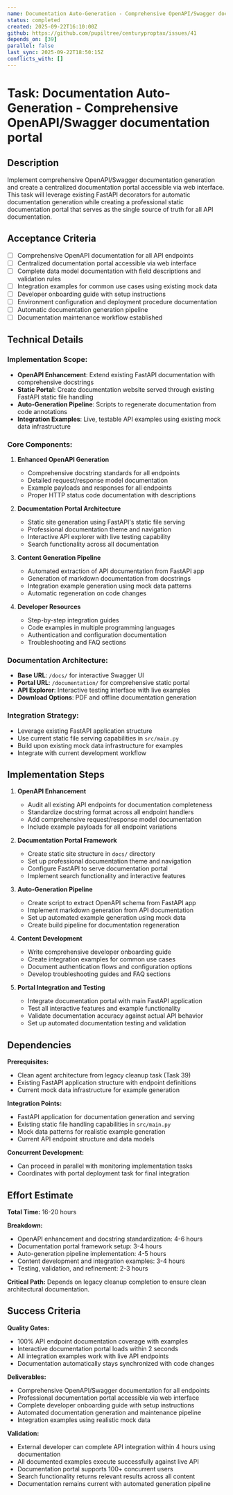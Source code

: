 ```yaml
---
name: Documentation Auto-Generation - Comprehensive OpenAPI/Swagger documentation portal
status: completed
created: 2025-09-22T16:10:00Z
github: https://github.com/pupiltree/centuryproptax/issues/41
depends_on: [39]
parallel: false
last_sync: 2025-09-22T18:50:15Z
conflicts_with: []
---
```


# Task: Documentation Auto-Generation - Comprehensive OpenAPI/Swagger documentation portal

## Description

Implement comprehensive OpenAPI/Swagger documentation generation and create a centralized documentation portal accessible via web interface. This task will leverage existing FastAPI decorators for automatic documentation generation while creating a professional static documentation portal that serves as the single source of truth for all API documentation.

## Acceptance Criteria

- [ ] Comprehensive OpenAPI documentation for all API endpoints
- [ ] Centralized documentation portal accessible via web interface
- [ ] Complete data model documentation with field descriptions and validation rules
- [ ] Integration examples for common use cases using existing mock data
- [ ] Developer onboarding guide with setup instructions
- [ ] Environment configuration and deployment procedure documentation
- [ ] Automatic documentation generation pipeline
- [ ] Documentation maintenance workflow established

## Technical Details

### Implementation Scope:
- **OpenAPI Enhancement**: Extend existing FastAPI documentation with comprehensive docstrings
- **Static Portal**: Create documentation website served through existing FastAPI static file handling
- **Auto-Generation Pipeline**: Scripts to regenerate documentation from code annotations
- **Integration Examples**: Live, testable API examples using existing mock data infrastructure

### Core Components:

1. **Enhanced OpenAPI Generation**
   - Comprehensive docstring standards for all endpoints
   - Detailed request/response model documentation
   - Example payloads and responses for all endpoints
   - Proper HTTP status code documentation with descriptions

2. **Documentation Portal Architecture**
   - Static site generation using FastAPI's static file serving
   - Professional documentation theme and navigation
   - Interactive API explorer with live testing capability
   - Search functionality across all documentation

3. **Content Generation Pipeline**
   - Automated extraction of API documentation from FastAPI app
   - Generation of markdown documentation from docstrings
   - Integration example generation using mock data patterns
   - Automatic regeneration on code changes

4. **Developer Resources**
   - Step-by-step integration guides
   - Code examples in multiple programming languages
   - Authentication and configuration documentation
   - Troubleshooting and FAQ sections

### Documentation Architecture:
- **Base URL**: `/docs/` for interactive Swagger UI
- **Portal URL**: `/documentation/` for comprehensive static portal
- **API Explorer**: Interactive testing interface with live examples
- **Download Options**: PDF and offline documentation generation

### Integration Strategy:
- Leverage existing FastAPI application structure
- Use current static file serving capabilities in `src/main.py`
- Build upon existing mock data infrastructure for examples
- Integrate with current development workflow

## Implementation Steps

1. **OpenAPI Enhancement**
   - Audit all existing API endpoints for documentation completeness
   - Standardize docstring format across all endpoint handlers
   - Add comprehensive request/response model documentation
   - Include example payloads for all endpoint variations

2. **Documentation Portal Framework**
   - Create static site structure in `docs/` directory
   - Set up professional documentation theme and navigation
   - Configure FastAPI to serve documentation portal
   - Implement search functionality and interactive features

3. **Auto-Generation Pipeline**
   - Create script to extract OpenAPI schema from FastAPI app
   - Implement markdown generation from API documentation
   - Set up automated example generation using mock data
   - Create build pipeline for documentation regeneration

4. **Content Development**
   - Write comprehensive developer onboarding guide
   - Create integration examples for common use cases
   - Document authentication flows and configuration options
   - Develop troubleshooting guides and FAQ sections

5. **Portal Integration and Testing**
   - Integrate documentation portal with main FastAPI application
   - Test all interactive features and example functionality
   - Validate documentation accuracy against actual API behavior
   - Set up automated documentation testing and validation

## Dependencies

**Prerequisites:**
- Clean agent architecture from legacy cleanup task (Task 39)
- Existing FastAPI application structure with endpoint definitions
- Current mock data infrastructure for example generation

**Integration Points:**
- FastAPI application for documentation generation and serving
- Existing static file handling capabilities in `src/main.py`
- Mock data patterns for realistic example generation
- Current API endpoint structure and data models

**Concurrent Development:**
- Can proceed in parallel with monitoring implementation tasks
- Coordinates with portal deployment task for final integration

## Effort Estimate

**Total Time:** 16-20 hours

**Breakdown:**
- OpenAPI enhancement and docstring standardization: 4-6 hours
- Documentation portal framework setup: 3-4 hours
- Auto-generation pipeline implementation: 4-5 hours
- Content development and integration examples: 3-4 hours
- Testing, validation, and refinement: 2-3 hours

**Critical Path:** Depends on legacy cleanup completion to ensure clean architectural documentation.

## Success Criteria

**Quality Gates:**
- 100% API endpoint documentation coverage with examples
- Interactive documentation portal loads within 2 seconds
- All integration examples work with live API endpoints
- Documentation automatically stays synchronized with code changes

**Deliverables:**
- Comprehensive OpenAPI/Swagger documentation for all endpoints
- Professional documentation portal accessible via web interface
- Complete developer onboarding guide with setup instructions
- Automated documentation generation and maintenance pipeline
- Integration examples using realistic mock data

**Validation:**
- External developer can complete API integration within 4 hours using documentation
- All documented examples execute successfully against live API
- Documentation portal supports 100+ concurrent users
- Search functionality returns relevant results across all content
- Documentation remains current with automated generation pipeline